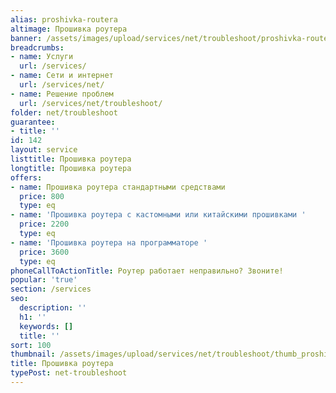 ```yaml
---
alias: proshivka-routera
altimage: Прошивка роутера
banner: /assets/images/upload/services/net/troubleshoot/proshivka-routera.jpg
breadcrumbs:
- name: Услуги
  url: /services/
- name: Сети и интернет
  url: /services/net/
- name: Решение проблем
  url: /services/net/troubleshoot/
folder: net/troubleshoot
guarantee:
- title: ''
id: 142
layout: service
listtitle: Прошивка роутера
longtitle: Прошивка роутера
offers:
- name: Прошивка роутера стандартными средствами
  price: 800
  type: eq
- name: 'Прошивка роутера с кастомными или китайскими прошивками '
  price: 2200
  type: eq
- name: 'Прошивка роутера на программаторе '
  price: 3600
  type: eq
phoneCallToActionTitle: Роутер работает неправильно? Звоните!
popular: 'true'
section: /services
seo:
  description: ''
  h1: ''
  keywords: []
  title: ''
sort: 100
thumbnail: /assets/images/upload/services/net/troubleshoot/thumb_proshivka-routera.jpg
title: Прошивка роутера
typePost: net-troubleshoot
---
```


